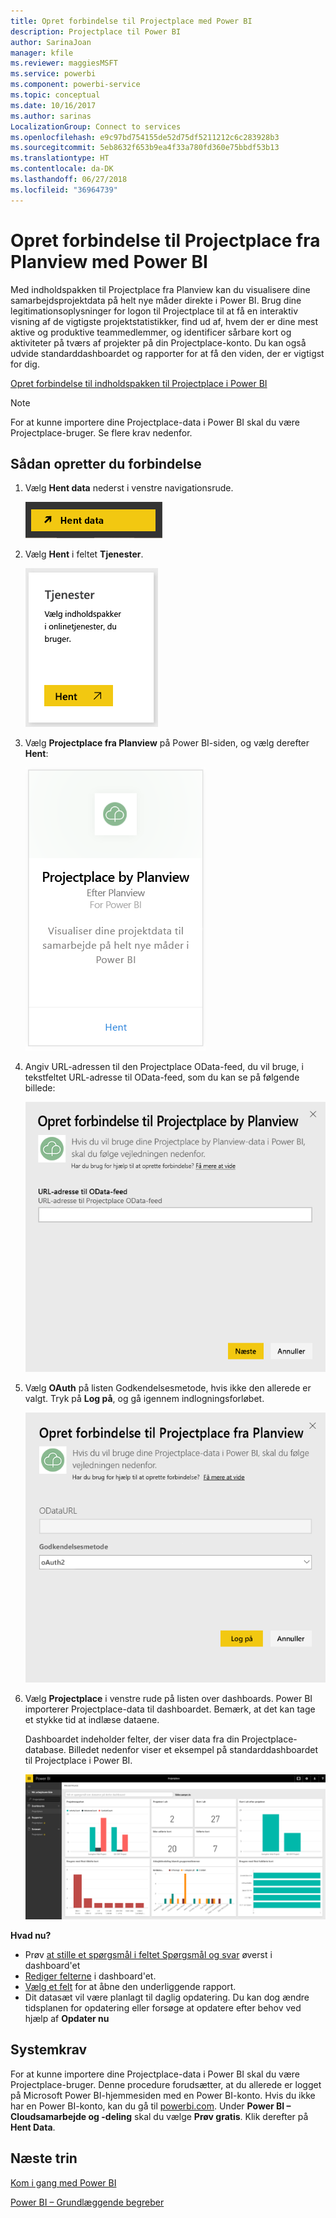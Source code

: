 ```yaml
---
title: Opret forbindelse til Projectplace med Power BI
description: Projectplace til Power BI
author: SarinaJoan
manager: kfile
ms.reviewer: maggiesMSFT
ms.service: powerbi
ms.component: powerbi-service
ms.topic: conceptual
ms.date: 10/16/2017
ms.author: sarinas
LocalizationGroup: Connect to services
ms.openlocfilehash: e9c97bd754155de52d75df5211212c6c283928b3
ms.sourcegitcommit: 5eb8632f653b9ea4f33a780fd360e75bbdf53b13
ms.translationtype: HT
ms.contentlocale: da-DK
ms.lasthandoff: 06/27/2018
ms.locfileid: "36964739"
---
```

# <a name="connect-to-projectplace-by-planview-with-power-bi"></a>Opret forbindelse til Projectplace fra Planview med Power BI
Med indholdspakken til Projectplace fra Planview kan du visualisere dine samarbejdsprojektdata på helt nye måder direkte i Power BI. Brug dine legitimationsoplysninger for logon til Projectplace til at få en interaktiv visning af de vigtigste projektstatistikker, find ud af, hvem der er dine mest aktive og produktive teammedlemmer, og identificer sårbare kort og aktiviteter på tværs af projekter på din Projectplace-konto. Du kan også udvide standarddashboardet og rapporter for at få den viden, der er vigtigst for dig.

[Opret forbindelse til indholdspakken til Projectplace i Power BI](https://app.powerbi.com/getdata/services/projectplace)

>[!NOTE]
>For at kunne importere dine Projectplace-data i Power BI skal du være Projectplace-bruger. Se flere krav nedenfor.

## <a name="how-to-connect"></a>Sådan opretter du forbindelse
1. Vælg **Hent data** nederst i venstre navigationsrude.
   
    ![](media/service-connect-to-projectplace/get.png)
2. Vælg **Hent** i feltet **Tjenester**.
   
    ![](media/service-connect-to-projectplace/services.png)
3. Vælg **Projectplace fra Planview** på Power BI-siden, og vælg derefter **Hent**:  
   
    ![](media/service-connect-to-projectplace/projectplace.png)
4. Angiv URL-adressen til den Projectplace OData-feed, du vil bruge, i tekstfeltet URL-adresse til OData-feed, som du kan se på følgende billede:
   
    ![](media/service-connect-to-projectplace/params.png)
5. Vælg **OAuth** på listen Godkendelsesmetode, hvis ikke den allerede er valgt. Tryk på **Log på**, og gå igennem indlogningsforløbet.  
   
   ![](media/service-connect-to-projectplace/creds.png)
6. Vælg **Projectplace** i venstre rude på listen over dashboards. Power BI importerer Projectplace-data til dashboardet. Bemærk, at det kan tage et stykke tid at indlæse dataene.  
   
    Dashboardet indeholder felter, der viser data fra din Projectplace-database. Billedet nedenfor viser et eksempel på standarddashboardet til Projectplace i Power BI.
   
    ![](media/service-connect-to-projectplace/dashboard.png)

**Hvad nu?**

* Prøv [at stille et spørgsmål i feltet Spørgsmål og svar](power-bi-q-and-a.md) øverst i dashboard'et
* [Rediger felterne](service-dashboard-edit-tile.md) i dashboard'et.
* [Vælg et felt](service-dashboard-tiles.md) for at åbne den underliggende rapport.
* Dit datasæt vil være planlagt til daglig opdatering. Du kan dog ændre tidsplanen for opdatering eller forsøge at opdatere efter behov ved hjælp af **Opdater nu**

## <a name="system-requirements"></a>Systemkrav
For at kunne importere dine Projectplace-data i Power BI skal du være Projectplace-bruger. Denne procedure forudsætter, at du allerede er logget på Microsoft Power BI-hjemmesiden med en Power BI-konto. Hvis du ikke har en Power BI-konto, kan du gå til [powerbi.com](https://powerbi.microsoft.com/get-started/). Under **Power BI – Cloudsamarbejde og -deling** skal du vælge **Prøv gratis**. Klik derefter på **Hent Data**.

## <a name="next-steps"></a>Næste trin
[Kom i gang med Power BI](service-get-started.md)

[Power BI – Grundlæggende begreber](service-basic-concepts.md)


